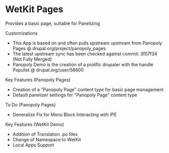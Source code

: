 WetKit Pages
==============
Provides a basic page, suitable for Panelizing

Customizations
* This App is based on and often pulls upstream upstream from Panopoly Pages @ drupal.org/project/panopoly_pages
* The latest upstream sync has been checked against commit: 3f07f34 (Not Fully Merged)
* Panopoly Demo is the creation of a prolific drupaler with the handle Populist @ drupal.org/user/58600

Key Features (Panopoly Pages)
* Creation of a "Panopoly Page" content type for basic page management
* Default panelizer settings for "Panopoly Page" content type

To Do (Panopoly Pages)
* Generalize Fix for Menu Block Interacting with IPE

Key Features (WetKit Demo)
* Addition of Translation .po files
* Change of Namespace to WetKit
* Local Apps Support
